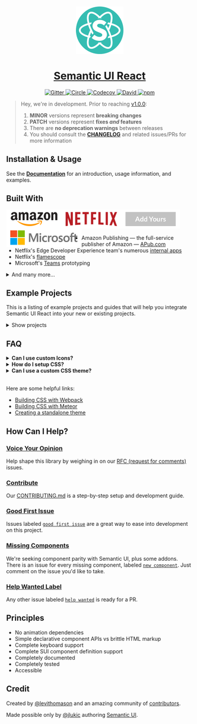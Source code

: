 <!-- Logo -->
<p align="center">
  <a href="https://react.semantic-ui.com">
    <img height="128" width="128" src="https://github.com/Semantic-Org/Semantic-UI-React/raw/master/docs/public/logo.png">
  </a>
</p>

<!-- Name -->
<h1 align="center">
  <a href="https://react.semantic-ui.com/">Semantic UI React</a>
</h1>

<!-- Badges -->
<p align="center">
  <a href="https://gitter.im/Semantic-Org/Semantic-UI-React">
    <img alt="Gitter" src="https://img.shields.io/badge/gitter-join_chat-1dce73.svg?logo=data%3Aimage%2Fsvg%2Bxml%3Bbase64%2CPD94bWwgdmVyc2lvbj0iMS4wIiBlbmNvZGluZz0iVVRGLTgiPz4NCjxzdmcgeG1sbnM9Imh0dHA6Ly93d3cudzMub3JnLzIwMDAvc3ZnIj48cmVjdCB4PSIwIiB5PSI1IiBmaWxsPSIjZmZmIiB3aWR0aD0iMSIgaGVpZ2h0PSI1Ii8%2BPHJlY3QgeD0iMiIgeT0iNiIgZmlsbD0iI2ZmZiIgd2lkdGg9IjEiIGhlaWdodD0iNyIvPjxyZWN0IHg9IjQiIHk9IjYiIGZpbGw9IiNmZmYiIHdpZHRoPSIxIiBoZWlnaHQ9IjciLz48cmVjdCB4PSI2IiB5PSI2IiBmaWxsPSIjZmZmIiB3aWR0aD0iMSIgaGVpZ2h0PSI0Ii8%2BPC9zdmc%2B&logoWidth=8&style=flat-square&maxAge=2592000" />
  </a>
  <a href="https://circleci.com/gh/Semantic-Org/Semantic-UI-React/tree/master">
    <img alt="Circle" src="https://img.shields.io/circleci/project/github/Semantic-Org/Semantic-UI-React/master.svg?style=flat-square" />
  </a>
  <a href="https://codecov.io/gh/Semantic-Org/Semantic-UI-React">
    <img alt="Codecov" src="https://img.shields.io/codecov/c/github/Semantic-Org/Semantic-UI-React/master.svg?style=flat-square" />
  </a>
  <a href="https://david-dm.org/Semantic-Org/Semantic-UI-React">
    <img alt="David" src="https://img.shields.io/david/Semantic-Org/Semantic-UI-React.svg?style=flat-square" />
  </a>
  <a href="https://www.npmjs.com/package/semantic-ui-react">
    <img alt="npm" src="https://img.shields.io/npm/v/semantic-ui-react.svg?style=flat-square" />
  </a>
</p>

>Hey, we're in development. Prior to reaching [v1.0.0][6]:
>
>1. **MINOR** versions represent **breaking changes**
>1. **PATCH** versions represent **fixes _and_ features**
>1. There are **no deprecation warnings** between releases
>1. You should consult the [**CHANGELOG**][18] and related issues/PRs for more information

## Installation & Usage

See the [**Documentation**][2] for an introduction, usage information, and examples.

## Built With

<img align="left" height="50" src="https://github.com/Semantic-Org/Semantic-UI-React/raw/master/docs/public/amazon-logo.png" />
<img align="left" height="50" src="https://github.com/Semantic-Org/Semantic-UI-React/raw/master/docs/public/netflix-logo.png" />
<img align="left" height="50" src="https://github.com/Semantic-Org/Semantic-UI-React/raw/master/docs/public/microsoft-logo.png" />
<a href="https://github.com/Semantic-Org/Semantic-UI-React/edit/master/README.md">
  <img height="50" src="https://github.com/Semantic-Org/Semantic-UI-React/raw/master/docs/public/add-yours.png" />
</a>

- Amazon Publishing — the full-service publisher of Amazon — [APub.com](https://amazonpublishing.amazon.com)
- Netflix's Edge Developer Experience team's numerous [internal apps](https://github.com/Semantic-Org/Semantic-UI-React/issues/1604)
- Netflix's [flamescope][31]
- Microsoft's [Teams](https://products.office.com/en-US/microsoft-teams/group-chat-software) prototyping

<details>
  <summary>And many more...</summary>
  <ul>
    <li><a href="https://gitconnected.com">https://gitconnected.com</a></li>
    <li><a href="http://stoplight.io">http://stoplight.io</a></li>
    <li><a href="https://roadmap.space">https://roadmap.space</a></li>
    <li><a href="https://edabit.com">https://edabit.com</a></li>
    <li><a href="https://blackship.com">https://blackship.com</a></li>
    <li><a href="http://www.brewhousesolutions.com">http://www.brewhousesolutions.com</a></li>
    <li><a href="https://www.seeuletter.com">https://www.seeuletter.com</a></li>
    <li><a href="https://www.stackforge.co">https://www.stackforge.co</a></li>
    <li><a href="https://sublimefund.org">https://sublimefund.org</a></li>
    <li><a href="https://thefaithcircle.com">https://thefaithcircle.com</a></li>
    <li><a href="https://appfollow.io">https://appfollow.io</a></li>
    <li><a href="http://according.to.localsourc.es">http://according.to.localsourc.es</a></li>
    <li><a href="http://www.aircip.ir">http://www.aircip.ir</a></li>
    <li><a href="https://www.bailfacile.fr">https://www.bailfacile.fr</a></li>
    <li><a href="http://platform.nazarbazaar.ir">http://platform.nazarbazaar.ir</a></li>
    <li><a href="https://build.games">https://build.games</a></li>
    <li><a href="https://platform.forecastcycles.com">https://platform.forecastcycles.com</a></li>
    <li><a href="https://www.findlectures.com">https://www.findlectures.com</a></li>
    <li><a href="https://github.com/ayastreb/bandwidth-hero">https://github.com/ayastreb/bandwidth-hero</a></li>
    <li><a href="https://re.yomeshgupta.com">https://re.yomeshgupta.com</a></li>
    <li><a href="https://moneytracker.cc">https://moneytracker.cc</a></li>
    <li><a href="https://tax.cryptact.com">https://tax.cryptact.com</a></li>
    <li><a href="https://www.hurriyetoto.com">https://www.hurriyetoto.com</a></li>
    <li><a href="https://173app.com">https://173app.com</a></li>
    <li><a href="https://disten.se">https://disten.se</a></li>
    <li><a href="https://github.com/Semantic-Org/Semantic-UI-React/edit/master/README.md">add your site here</a></li>
  </ul>
</details>

## Example Projects

This is a listing of example projects and guides that will help you integrate Semantic UI React into your new or existing projects.

<details>
  <summary>Show projects</summary>

  ### [webpack][28]
  See our webpack 3 example project [here][28] (includes theming).
   
  ### [SUIcrux][102]
  Advanced universal starter with Semantic-UI-React. React/Redux/Lazy-loading/SSR/PWA.
  
  ### [semantic-ui-react-todos][100]
  Semantic UI React implementation of [react-redux Todo List][101].
</details>

## FAQ

<details>
  <summary><b>Can I use custom Icons?</b></summary>
  Yes.  Just use <code>&lt;Icon className='my-icon' /&gt;</code> instead of `&lt;Icon name='my-icon' /&gt;`.  See https://github.com/Semantic-Org/Semantic-UI-React/issues/931#issuecomment-263643210 for detailed info and examples.
</details>

<details>
  <summary><b>How do I setup CSS?</b></summary>

  There are several options.  Refer to our doc on [CSS Usage][23].
</details>

<details>
  <summary><b>Can I use a custom CSS theme?</b></summary>
  Yes.  Semantic UI React includes components that render valid Semantic UI HTML, no CSS is included.  This allows you to load any Semantic UI CSS theme on top of your Semantic UI React app.
</details>

<br />

Here are some helpful links:

- [Building CSS with Webpack][24]
- [Building CSS with Meteor][30]
- [Creating a standalone theme][25]

## How Can I Help?

### [Voice Your Opinion][19]

Help shape this library by weighing in on our [RFC (request for comments)][19] issues. 

### [Contribute][1]

Our [CONTRIBUTING.md][1] is a step-by-step setup and development guide.

### [Good First Issue][21]

Issues labeled [`good first issue`][21] are a great way to ease into development on this project. 

### [Missing Components][17]

We're seeking component parity with Semantic UI, plus some addons.  There is an issue for every missing component, labeled [`new component`][17].  Just comment on the issue you'd like to take.

### [Help Wanted Label][4]

Any other issue labeled [`help wanted`][4] is ready for a PR.

## Principles

- No animation dependencies
- Simple declarative component APIs vs brittle HTML markup
- Complete keyboard support
- Complete SUI component definition support
- Completely documented
- Completely tested
- Accessible

## Credit

Created by [@levithomason][26] and an amazing community of [contributors][20].

Made possible only by [@jlukic][32] authoring [Semantic UI][5].

[1]: https://github.com/Semantic-Org/Semantic-UI-React/blob/master/.github/CONTRIBUTING.md
[2]: https://react.semantic-ui.com/
[3]: https://facebook.github.io/react/
[4]: https://github.com/Semantic-Org/Semantic-UI-React/labels/help%20wanted
[5]: https://semantic-ui.com/
[6]: https://github.com/Semantic-Org/Semantic-UI-React/milestone/1
[7]: https://github.com/webpack/webpack-dev-server/
[8]: https://github.com/Semantic-Org/Semantic-UI-React/issues/243
[9]: https://github.com/TechnologyAdvice
[10]: https://en.wikipedia.org/wiki/Eating_your_own_dog_food
[11]: https://github.com/Semantic-Org/Semantic-UI-React/issues/247
[12]: https://github.com/Semantic-Org/Semantic-UI-React/issues/243
[13]: https://webpack.github.io
[14]: https://github.com/Semantic-Org/Semantic-UI-React/issues
[15]: https://github.com/skywinder/github-changelog-generator
[17]: https://github.com/Semantic-Org/Semantic-UI-React/issues?q=is%3Aissue+is%3Aopen+label%3A%22new+component%22
[18]: https://github.com/Semantic-Org/Semantic-UI-React/blob/master/CHANGELOG.md
[19]: https://github.com/Semantic-Org/Semantic-UI-React/issues?q=is%3Aopen+RFC+label%3ARFC
[20]: https://github.com/Semantic-Org/Semantic-UI-React/graphs/contributors
[21]: https://github.com/Semantic-Org/Semantic-UI-React/labels/good%20first%20issue
[22]: https://github.com/Semantic-Org/Semantic-UI-React/edit/master/README.md
[23]: https://react.semantic-ui.com/usage#css
[24]: https://medium.com/webmonkeys/webpack-2-semantic-ui-theming-a216ddf60daf
[25]: http://learnsemantic.com/themes/creating.html
[26]: https://github.com/levithomason
[27]: https://github.com/layershifter
[28]: https://github.com/webpack/webpack/tree/master/examples
[30]: https://github.com/Semantic-Org/Semantic-UI-Meteor
[31]: https://github.com/Netflix/flamescope
[32]: https://github.com/jlukic

<!-- Examples -->
[100]: https://github.com/wyc/semantic-ui-react-todos
[101]: https://github.com/reactjs/redux/tree/master/examples/todos
[102]: https://github.com/Metnew/react-semantic.ui-starter
